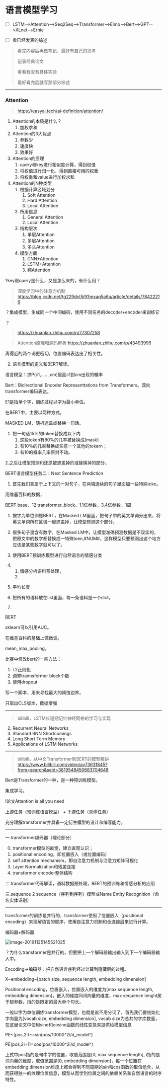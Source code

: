 # 语言模型学习

- [ ] LSTM-->Attention-->Seq2Seq-->Transformer-->Elmo-->Bert-->GPT-->XLnet-->Ernie

- [ ] 看已经发表的综述

>看完内容后再做笔记，最好有自己的思考
>
>记录经典论文
>
>看看有没有具体实验
>
>最好看完后就写那部分综述

---

### Attention

>  https://easyai.tech/ai-definition/attention/ 

1. Attention的本质是什么？
   1. 加权求和
2. Attention的3大优点
   1. 参数少
   2. 速度快
   3. 效果好
3. Attention的原理
   1. query和key进行相似度计算，得到权值
   2. 将权值进行归一化，得到直接可用的权重
   3. 将权重和value进行加权求和
4. Attention的N种类型
   1. 根据计算区域划分
      1. Soft Attention
      2. Hard Attention
      3. Local Attention
   2. 所用信息
      1. General Attention
      2.  Local Attention
   3. 结构层次
      1. 单层Attention
      2. 多层Attention
      3. 多头Attention
   4. 模型方面
      1. CNN+Attention
      2. LSTM+Attention
      3. 纯Attention

?key跟query是什么，又是怎么来的，有什么用？

> 深度学习中的注意力机制 https://blog.csdn.net/tg229dvt5i93mxaq5a6u/article/details/78422216 

？集成模型，生成同一个中间编码，使用不同任务的decoder+encoder来训练它

？

>  https://zhuanlan.zhihu.com/p/77307258 



> Attention原理和源码解析 https://zhuanlan.zhihu.com/p/43493999 

离得近的两个词更密切，位置编码表达出了相关性。

2. 语言模型的定义和BERT解读。

语言模型：求P(c1,……,cm)里面c1到cm出现的概率

Bert：Bidirectional Encoder Representtations from Transformers。双向transformer编码表达。

E1是指单个字，训练过程以字为最小单位。



在BERT中，主要以两种方式。

MASKED LM，随机遮盖或替换一句话。

1. 把一句话15%的token替换成以下内
   1. 这些token有80%的几率被替换成[mask]
   2. 有10%的几率替换成任意一个其他的tokern；
   3. 有10的概率几率原封不动。

2.之后让模型预测和还原被遮盖掉的或替换掉的部分。

BERT语言模型任务二：Next Sentence Prediction

1. 首先我们拿属于上下文的一对句子，在两端连续的句子里面加一些特殊toke。

用维基百科的数据，



BERT base，12 transformer_block。1.1亿参数，3.4亿参数。1周

1. 按字为单位训练BERT，在Masked LM里面，把句子中的英文单词分出来，将英文单词所在区域一起遮盖掉，让模型预测这个部分。
2. 很多句子里含有数字，在Masked LM中，让模型准确预测数据是不现实的，把原文中的数字都替换成一特殊toen,#NUM#，这样模型只要预测出这个地方应该是某些数字就可以了。

5. 使用BERT预训练模型进行自然语言的情感分类
6. 1. 情感分析语料预处理，
   2. 

1. 平均长度
2. 把所有的语料放在list里面，每一条语料是一个dict。
3. 

BERT

sklearn可以引用AUC。

在维基百科的基础上做微调。

mean_max_pooling。

比赛中修改bert的一些方法：

1. L2正则化
2. 调整trannsformer block个数
3. 使用dropout

写一个脚本，用来寻找最大的阈值边界。

只取出CLS版本，数据增强











---

> bilibili，LSTM长短期记忆神经网络的学习与实现

2. Recurrent Neural Networks
3. Standard RNN Shortcomings
4. Long Short Term Memory
5. Applications of LSTM Networks









---

> bilibili，从中文Transformer到BERT的模型精讲 https://www.bilibili.com/video/av73631845?from=search&seid=3819548450683704648 

Bert是Transformer的一种，是一种预训练模型。

集成学习。

!论文Attention is all you need

上游任务（预训练语言模型） + 下游任务（具体任务）

充分理解transformer并具备一定衍生模型的设计和编写能力。

---

一.transformer编码器（理论部分）

0. transformer模型的直觉，建立直观认识；
1. positional encoding，即位置嵌入（或位置编码）
2. self attention mechanism，即自注意力机制与注意力矩阵可视化
3. Layer Normalization和残差连接
4. transformer encoder整体结构

二.transformer代码解读，语料数据预处理，BERT的预训练和情感分析的应用

三.sequence 2 sequence（序列到序列）模型或Name Entity Recognition（命名实体识别）

---

transformer的训练是并行的，transformer使用了位置嵌入（positional encoding）来理解语言的顺序，使用自注意力机制和全连接层来进行计算。

编码器+解码器

![image-20191125145521025](%E4%BB%8E%E4%B8%AD%E6%96%87Transformer%E5%88%B0BERT%E7%9A%84%E6%A8%A1%E5%9E%8B%E7%B2%BE%E8%AE%B2.assets/image-20191125145521025.png)

？为什么transformer是并行的，但要把上一个解码器输出输入到下一个编码器输入中。

Encoding->编码器：把自然语言序列经过计算到隐藏层的过程。

X~embedding~[batch size, sequence length, embedding dimension]

Positional encoding，位置嵌入，位置嵌入的维度为[max sequence length, embedding dimension]，嵌入的维度同词向量的维度，max sequence lenght属于超参数，指的是限定的最大单个句长。

一般以字为单位训练transformer模型，也就是说不用分词了，首先我们要初始化字向量为[vocab size, embedding dimension], vocab size为总共的字库数量，在这里论文中使用sine和cosine函数的线性变换来提供给模型信息

PE~(pos,2i)~=sin(pos/10000^2i/d_model^)

PE(pos,2i+1)=cos(pos/10000^2i/d_model^)

上式中pos指的是句中字的位置，取值范围是[0, max sequence length], i指的是词向量的维度，取值范围是[0, embedding dimension]，每一个位置在embedding dimension维度上都会得到不同周期的sin和cos函数的取值组合，从而获得独一的纹理位置信息，模型从而学到位置之间的依赖关系和自然语言的时序特性。



